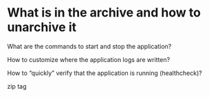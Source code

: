 # What is in the archive and how to unarchive it

What are the commands to start and stop the application?

How to customize where the application logs are written?

How to “quickly” verify that the application is running (healthcheck)?

zip tag
